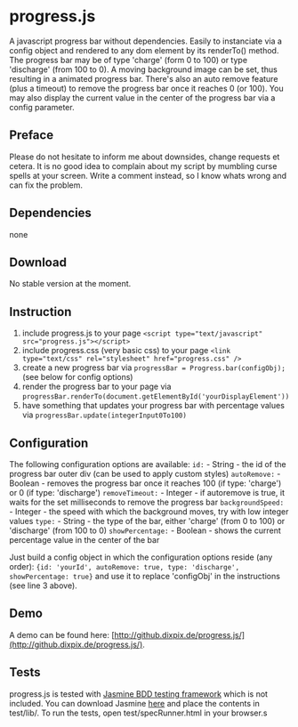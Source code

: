 # progress.js
A javascript progress bar without dependencies. Easily to instanciate via a config object and rendered to any dom element by its renderTo() method. The progress bar may be of type 'charge' (form 0 to 100) or type 'discharge' (from 100 to 0). A moving background image can be set, thus resulting in a animated progress bar. There's also an auto remove feature (plus a timeout) to remove the progress bar once it reaches 0 (or 100). You may also display the current value in the center of the progress bar via a config parameter.

## Preface
Please do not hesitate to inform me about downsides, change requests et cetera. It is no good idea to complain about my script by mumbling curse spells at your screen. Write a comment instead, so I know whats wrong and can fix the problem.

## Dependencies
none

## Download
No stable version at the moment.

## Instruction
1. include progress.js to your page `<script type="text/javascript" src="progress.js"></script>`
2. include progress.css (very basic css) to your page `<link type="text/css" rel="stylesheet" href="progress.css" />`
3. create a new progress bar via `progressBar = Progress.bar(configObj);` (see below for config options)
4. render the progress bar to your page via `progressBar.renderTo(document.getElementById('yourDisplayElement'))`
5. have something that updates your progress bar with percentage values via `progressBar.update(integerInput0To100)`

## Configuration
The following configuration options are available:
`id:`              - String  -  the id of the progress bar outer div (can be used to apply custom styles)
`autoRemove:`      - Boolean -  removes the progress bar once it reaches 100 (if type: 'charge') or 0 (if type: 'discharge')
`removeTimeout:`   - Integer -  if autoremove is true, it waits for the set milliseconds to remove the progress bar
`backgroundSpeed:` - Integer -  the speed with which the background moves, try with low integer values
`type:`            - String  -  the type of the bar, either 'charge' (from 0 to 100) or 'discharge' (from 100 to 0)
`showPercentage:`  - Boolean -  shows the current percentage value in the center of the bar

Just build a config object in which the configuration options reside (any order): `{id: 'yourId', autoRemove: true, type: 'discharge', showPercentage: true}` and use it to replace 'configObj' in the instructions (see line 3 above).

## Demo
A demo can be found here: [http://github.dixpix.de/progress.js/](http://github.dixpix.de/progress.js/).

## Tests
progress.js is tested with [Jasmine BDD testing framework](https://github.com/pivotal/jasmine) which is not included. You can download Jasmine [here](http://pivotal.github.com/jasmine/download.html) and place the contents in test/lib/. To run the tests, open test/specRunner.html in your browser.s